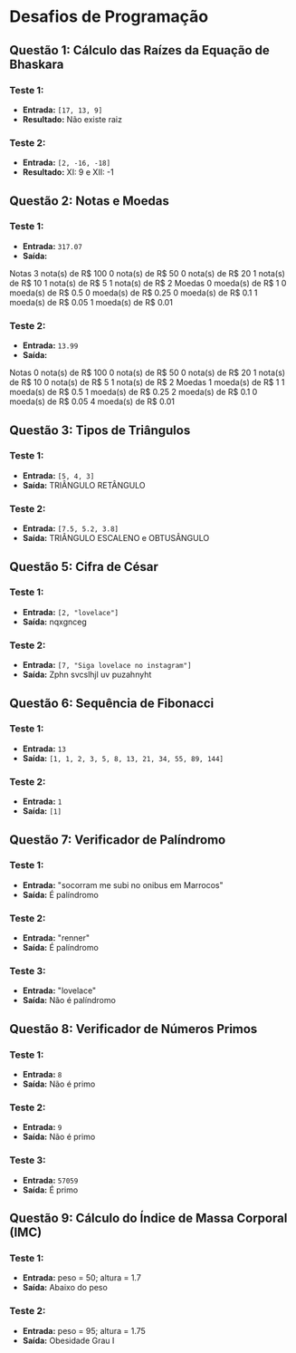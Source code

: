 # Desafios de Programação

## Questão 1: Cálculo das Raízes da Equação de Bhaskara

### Teste 1:
- **Entrada:** `[17, 13, 9]`
- **Resultado:** Não existe raiz

### Teste 2:
- **Entrada:** `[2, -16, -18]`
- **Resultado:** XI: 9 e XII: -1

## Questão 2: Notas e Moedas

### Teste 1:
- **Entrada:** `317.07`
- **Saída:**

Notas
3 nota(s) de R$ 100
0 nota(s) de R$ 50
0 nota(s) de R$ 20
1 nota(s) de R$ 10
1 nota(s) de R$ 5
1 nota(s) de R$ 2
Moedas
0 moeda(s) de R$ 1
0 moeda(s) de R$ 0.5
0 moeda(s) de R$ 0.25
0 moeda(s) de R$ 0.1
1 moeda(s) de R$ 0.05
1 moeda(s) de R$ 0.01

### Teste 2:
- **Entrada:** `13.99`
- **Saída:**

Notas
0 nota(s) de R$ 100
0 nota(s) de R$ 50
0 nota(s) de R$ 20
1 nota(s) de R$ 10
0 nota(s) de R$ 5
1 nota(s) de R$ 2
Moedas
1 moeda(s) de R$ 1
1 moeda(s) de R$ 0.5
1 moeda(s) de R$ 0.25
2 moeda(s) de R$ 0.1
0 moeda(s) de R$ 0.05
4 moeda(s) de R$ 0.01


## Questão 3: Tipos de Triângulos

### Teste 1:
- **Entrada:** `[5, 4, 3]`
- **Saída:** TRIÂNGULO RETÂNGULO

### Teste 2: 
- **Entrada:** `[7.5, 5.2, 3.8]`
- **Saída:** TRIÂNGULO ESCALENO e OBTUSÂNGULO

## Questão 5: Cifra de César

### Teste 1:
- **Entrada:** `[2, "lovelace"]`
- **Saída:** nqxgnceg

### Teste 2:
- **Entrada:** `[7, "Siga lovelace no instagram"]`
- **Saída:** Zphn svcslhjl uv puzahnyht

## Questão 6: Sequência de Fibonacci

### Teste 1:
- **Entrada:** `13`
- **Saída:** `[1, 1, 2, 3, 5, 8, 13, 21, 34, 55, 89, 144]`

### Teste 2:
- **Entrada:** `1`
- **Saída:** `[1]`

## Questão 7: Verificador de Palíndromo

### Teste 1:
- **Entrada:** "socorram me subi no onibus em Marrocos"
- **Saída:** É palíndromo

### Teste 2:
- **Entrada:** "renner"
- **Saída:** É palíndromo

### Teste 3:
- **Entrada:** "lovelace"
- **Saída:** Não é palíndromo

## Questão 8: Verificador de Números Primos

### Teste 1:
- **Entrada:** `8`
- **Saída:** Não é primo

### Teste 2:
- **Entrada:** `9`
- **Saída:** Não é primo

### Teste 3:
- **Entrada:** `57059`
- **Saída:** É primo

## Questão 9: Cálculo do Índice de Massa Corporal (IMC)

### Teste 1:
- **Entrada:** peso = 50; altura = 1.7
- **Saída:** Abaixo do peso

### Teste 2:
- **Entrada:** peso = 95; altura = 1.75
- **Saída:** Obesidade Grau I
